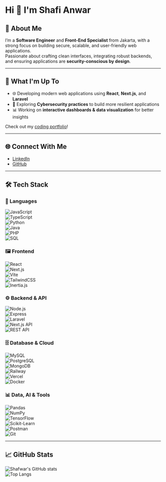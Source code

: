 # Hi 👋 I'm Shafi Anwar  

## 📝 About Me  
I’m a **Software Engineer** and **Front-End Specialist** from Jakarta, with a strong focus on building secure, scalable, and user-friendly web applications.  
Passionate about crafting clean interfaces, integrating robust backends, and ensuring applications are **security-conscious by design**.  

---

## 🚀 What I'm Up To  
- 🌐 Developing modern web applications using **React**, **Next.js**, and **Laravel**  
- 🔐 Exploring **Cybersecurity practices** to build more resilient applications  
- 📊 Working on **interactive dashboards & data visualization** for better insights  

Check out my [coding portfolio](https://github.com/shafwar?tab=repositories)!  

---

## 🌐 Connect With Me  
- [LinkedIn](https://www.linkedin.com/in/shafianwar)  
- [GitHub](https://github.com/shafwar)  

---

## 🛠️ Tech Stack  

### 🚀 Languages  
![JavaScript](https://img.shields.io/badge/-JavaScript-F7DF1E?logo=javascript&logoColor=000)  
![TypeScript](https://img.shields.io/badge/-TypeScript-3178C6?logo=typescript&logoColor=fff)  
![Python](https://img.shields.io/badge/-Python-3776AB?logo=python&logoColor=fff)  
![Java](https://img.shields.io/badge/-Java-007396?logo=java&logoColor=fff)  
![PHP](https://img.shields.io/badge/-PHP-777BB4?logo=php&logoColor=fff)  
![SQL](https://img.shields.io/badge/-SQL-336791?logo=postgresql&logoColor=fff)  

### 🖼️ Frontend  
![React](https://img.shields.io/badge/-React-61DAFB?logo=react&logoColor=000)  
![Next.js](https://img.shields.io/badge/-Next.js-000?logo=next.js&logoColor=fff)  
![Vite](https://img.shields.io/badge/-Vite-646CFF?logo=vite&logoColor=fff)  
![TailwindCSS](https://img.shields.io/badge/-TailwindCSS-38B2AC?logo=tailwind-css&logoColor=fff)  
![Inertia.js](https://img.shields.io/badge/-Inertia.js-9553E9?logo=inertia&logoColor=fff)  

### ⚙️ Backend & API  
![Node.js](https://img.shields.io/badge/-Node.js-339933?logo=node.js&logoColor=fff)  
![Express](https://img.shields.io/badge/-Express-000?logo=express&logoColor=fff)  
![Laravel](https://img.shields.io/badge/-Laravel-FF2D20?logo=laravel&logoColor=fff)  
![Next.js API](https://img.shields.io/badge/-Next.js%20API-000?logo=next.js&logoColor=fff)  
![REST API](https://img.shields.io/badge/-REST%20API-005571?logo=api&logoColor=fff)  

### 🗄️ Database & Cloud  
![MySQL](https://img.shields.io/badge/-MySQL-4479A1?logo=mysql&logoColor=fff)  
![PostgreSQL](https://img.shields.io/badge/-PostgreSQL-4169E1?logo=postgresql&logoColor=fff)  
![MongoDB](https://img.shields.io/badge/-MongoDB-47A248?logo=mongodb&logoColor=fff)  
![Railway](https://img.shields.io/badge/-Railway-0B0D0E?logo=railway&logoColor=fff)  
![Vercel](https://img.shields.io/badge/-Vercel-000?logo=vercel&logoColor=fff)  
![Docker](https://img.shields.io/badge/-Docker-2496ED?logo=docker&logoColor=fff)  

### 📊 Data, AI & Tools  
![Pandas](https://img.shields.io/badge/-Pandas-150458?logo=pandas&logoColor=fff)  
![NumPy](https://img.shields.io/badge/-NumPy-013243?logo=numpy&logoColor=fff)  
![TensorFlow](https://img.shields.io/badge/-TensorFlow-FF6F00?logo=tensorflow&logoColor=fff)  
![Scikit-Learn](https://img.shields.io/badge/-ScikitLearn-F7931E?logo=scikitlearn&logoColor=fff)  
![Postman](https://img.shields.io/badge/-Postman-FF6C37?logo=postman&logoColor=fff)  
![Git](https://img.shields.io/badge/-Git-F05032?logo=git&logoColor=fff)  

---

## 📈 GitHub Stats  
![Shafwar's GitHub stats](https://github-readme-stats.vercel.app/api?username=shafwar&show_icons=true&theme=tokyonight)  
![Top Langs](https://github-readme-stats.vercel.app/api/top-langs/?username=shafwar&layout=compact&theme=tokyonight)  

